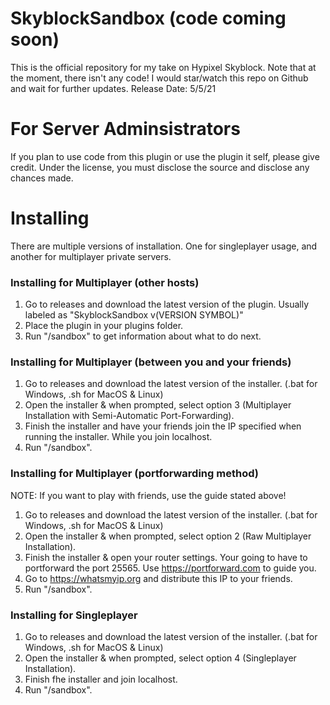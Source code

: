 # SkyblockSandbox (code coming soon)
This is the official repository for my take on Hypixel Skyblock.
Note that at the moment, there isn't any code! I would star/watch this repo on Github and wait for further updates.
Release Date: 5/5/21

# For Server Adminsistrators
If you plan to use code from this plugin or use the plugin it self, please give credit. Under the license, you must disclose the source and disclose any chances made.

# Installing
There are multiple versions of installation. One for singleplayer usage, and another for multiplayer private servers.

### Installing for Multiplayer (other hosts)
1. Go to releases and download the latest version of the plugin. Usually labeled as "SkyblockSandbox v(VERSION SYMBOL)"
2. Place the plugin in your plugins folder.
3. Run "/sandbox" to get information about what to do next.

### Installing for Multiplayer (between you and your friends)
1. Go to releases and download the latest version of the installer. (.bat for Windows, .sh for MacOS & Linux)
2. Open the installer & when prompted, select option 3 (Multiplayer Installation with Semi-Automatic Port-Forwarding).
3. Finish the installer and have your friends join the IP specified when running the installer. While you join localhost.
4. Run "/sandbox".

### Installing for Multiplayer (portforwarding method)
NOTE: If you want to play with friends, use the guide stated above!
1. Go to releases and download the latest version of the installer. (.bat for Windows, .sh for MacOS & Linux)
2. Open the installer & when prompted, select option 2 (Raw Multiplayer Installation).
3. Finish the installer & open your router settings. Your going to have to portforward the port 25565. Use https://portforward.com to guide you.
4. Go to https://whatsmyip.org and distribute this IP to your friends.
5. Run "/sandbox".

### Installing for Singleplayer
1. Go to releases and download the latest version of the installer. (.bat for Windows, .sh for MacOS & Linux)
2. Open the installer & when prompted, select option 4 (Singleplayer Installation).
3. Finish fhe installer and join localhost.
4. Run "/sandbox".
